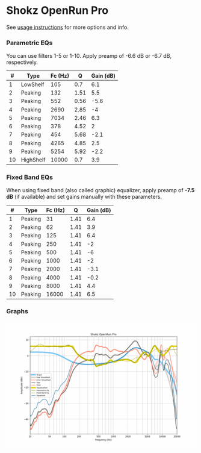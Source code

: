 # Shokz OpenRun Pro
See [usage instructions](https://github.com/jaakkopasanen/AutoEq#usage) for more options and info.

### Parametric EQs
You can use filters 1-5 or 1-10. Apply preamp of -6.6 dB or -6.7 dB, respectively.

|   # | Type      |   Fc (Hz) |    Q |   Gain (dB) |
|-----|-----------|-----------|------|-------------|
|   1 | LowShelf  |       105 | 0.7  |         6.1 |
|   2 | Peaking   |       132 | 1.51 |         5.5 |
|   3 | Peaking   |       552 | 0.56 |        -5.6 |
|   4 | Peaking   |      2690 | 2.85 |        -4   |
|   5 | Peaking   |      7034 | 2.46 |         6.3 |
|   6 | Peaking   |       378 | 4.52 |         2   |
|   7 | Peaking   |       454 | 5.68 |        -2.1 |
|   8 | Peaking   |      4265 | 4.85 |         2.5 |
|   9 | Peaking   |      5254 | 5.92 |        -2.2 |
|  10 | HighShelf |     10000 | 0.7  |         3.9 |

### Fixed Band EQs
When using fixed band (also called graphic) equalizer, apply preamp of **-7.5 dB** (if available) and set gains manually with these parameters.

|   # | Type    |   Fc (Hz) |    Q |   Gain (dB) |
|-----|---------|-----------|------|-------------|
|   1 | Peaking |        31 | 1.41 |         6.4 |
|   2 | Peaking |        62 | 1.41 |         3.9 |
|   3 | Peaking |       125 | 1.41 |         6.4 |
|   4 | Peaking |       250 | 1.41 |        -2   |
|   5 | Peaking |       500 | 1.41 |        -6   |
|   6 | Peaking |      1000 | 1.41 |        -2   |
|   7 | Peaking |      2000 | 1.41 |        -3.1 |
|   8 | Peaking |      4000 | 1.41 |        -0.2 |
|   9 | Peaking |      8000 | 1.41 |         4.4 |
|  10 | Peaking |     16000 | 1.41 |         6.5 |

### Graphs
![](./Shokz%20OpenRun%20Pro.png)
